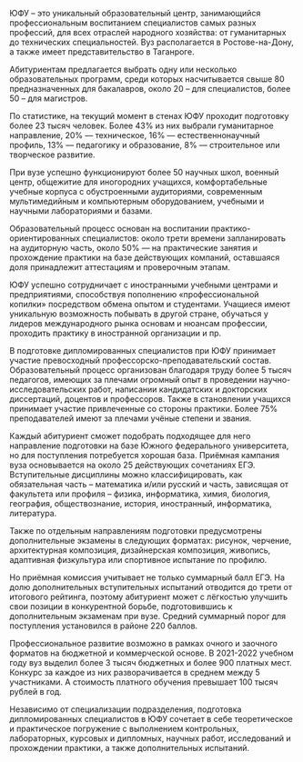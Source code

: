 ﻿   ЮФУ – это уникальный образовательный центр, занимающийся профессиональным воспитанием специалистов самых разных профессий, для всех отраслей народного хозяйства: от гуманитарных до технических специальностей. Вуз располагается в Ростове-на-Дону, а также имеет представительство в Таганроге.
   
   Абитуриентам предлагается выбрать одну или несколько образовательных программ, среди которых насчитывается свыше 80 предназначенных для бакалавров, около 20 – для специалистов, более 50 – для магистров.
   
   По статистике, на текущий момент в стенах ЮФУ проходит подготовку более 23 тысяч человек. Более 43% из них выбрали гуманитарное направление, 20% — техническое, 16% — естественнонаучный профиль, 13% — педагогику и образование, 8% — строительное или творческое развитие.
   
   При вузе успешно функционируют более 50 научных школ, военный центр, общежитие для иногородних учащихся, комфортабельные учебные корпуса с обустроенными аудиториями, современным мультимедийным и компьютерным оборудованием, учебными и научными лабораториями и базами.
   
   Образовательный процесс основан на воспитании практико-ориентированных специалистов: около трети времени запланировать на аудиторную часть, около 50% — на практические занятия и прохождение практики на базе действующих компаний, оставшаяся доля принадлежит аттестациям и проверочным этапам.
   
   ЮФУ успешно сотрудничает с иностранными учебными центрами и предприятиями, способствуя пополнению «профессиональной копилки» посредством обмена опытом и студентами. Учащиеся имеют уникальную возможность побывать в другой стране, обучаться у лидеров международного рынка основам и нюансам профессии, проходить практику в иностранной организации и пр.
   
   В подготовке дипломированных специалистов при ЮФУ принимает участие превосходный профессорско-преподавательский состав. Образовательный процесс организован благодаря труду более 5 тысяч педагогов, имеющих за плечами огромный опыт в проведении научно-исследовательских работ, написании кандидатских и докторских диссертаций, доцентов и профессоров. Также в становлении учащихся принимает участие привлеченные со стороны практики. Более 75% преподавателей имеют за плечами учёные степени и звания.
   
   Каждый абитуриент сможет подобрать подходящее для него направление подготовки на базе Южного федерального университета, но для поступления потребуется хорошая база. Приёмная кампания вуза основывается на около 25 действующих сочетаниях ЕГЭ. Вступительные дисциплины можно классифицировать, как обязательная часть – математика и/или русский и часть, зависящая от факультета или профиля – физика, информатика, химия, биология, география, обществознание, история, иностранный, информатика, литература.
   
   Также по отдельным направлениям подготовки предусмотрены дополнительные экзамены в следующих форматах: рисунок, черчение, архитектурная композиция, дизайнерская композиция, живопись, адаптивная физкультура или спортивное испытание по профилю.
   
   Но приёмная комиссия учитывает не только суммарный балл ЕГЭ. На долю дополнительных вступительных испытаний отводится до трети от итогового рейтинга, поэтому абитуриент может с лёгкостью улучшить свои позиции в конкурентной борьбе, подготовившись к дополнительным экзаменам при вузе. Средний суммарный порог для поступления установился в районе 220 баллов.
   
   Профессиональное развитие возможно в рамках очного и заочного форматов на бюджетной и коммерческой основе. В 2021-2022 учебном году вуз выделил более 3 тысяч бюджетных и более 900 платных мест. Конкурс за каждое из них разворачивается в среднем между 5 участниками. А стоимость платного обучения превышает 100 тысяч рублей в год.
   
   Независимо от специализации подразделения, подготовка дипломированных специалистов в ЮФУ сочетает в себе теоретическое и практическое погружение с выполнением контрольных, лабораторных, курсовых и дипломных, научных работ, исследований и прохождении практики, а также дополнительных испытаний.
